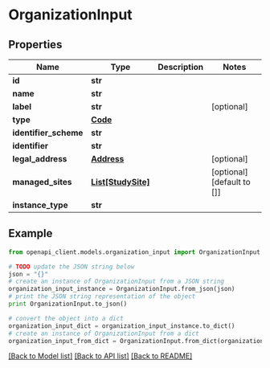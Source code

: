 # OrganizationInput


## Properties
Name | Type | Description | Notes
------------ | ------------- | ------------- | -------------
**id** | **str** |  | 
**name** | **str** |  | 
**label** | **str** |  | [optional] 
**type** | [**Code**](Code.md) |  | 
**identifier_scheme** | **str** |  | 
**identifier** | **str** |  | 
**legal_address** | [**Address**](Address.md) |  | [optional] 
**managed_sites** | [**List[StudySite]**](StudySite.md) |  | [optional] [default to []]
**instance_type** | **str** |  | 

## Example

```python
from openapi_client.models.organization_input import OrganizationInput

# TODO update the JSON string below
json = "{}"
# create an instance of OrganizationInput from a JSON string
organization_input_instance = OrganizationInput.from_json(json)
# print the JSON string representation of the object
print OrganizationInput.to_json()

# convert the object into a dict
organization_input_dict = organization_input_instance.to_dict()
# create an instance of OrganizationInput from a dict
organization_input_from_dict = OrganizationInput.from_dict(organization_input_dict)
```
[[Back to Model list]](../README.md#documentation-for-models) [[Back to API list]](../README.md#documentation-for-api-endpoints) [[Back to README]](../README.md)


